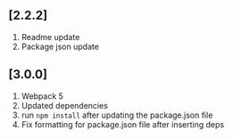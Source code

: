 ## [2.2.2]
1. Readme update
2. Package json update

## [3.0.0]
1. Webpack 5
2. Updated dependencies
3. run `npm install` after updating the package.json file
4. Fix formatting for package.json file after inserting deps
